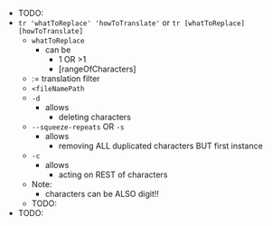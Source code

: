- TODO:
- `tr 'whatToReplace' 'howToTranslate'` or `tr [whatToReplace] [howToTranslate]`
  - `whatToReplace`
    - can be
      - 1 OR >1
      - [rangeOfCharacters]
  - := translation filter
  - `<fileNamePath`
  - `-d`
    - allows
      - deleting characters
  - `--squeeze-repeats` OR `-s`
    - allows
      - removing ALL duplicated characters BUT first instance
  - `-c`
    - allows
      - acting on REST of characters
  - Note:
    - characters can be ALSO digit!!
  - TODO:
- TODO: